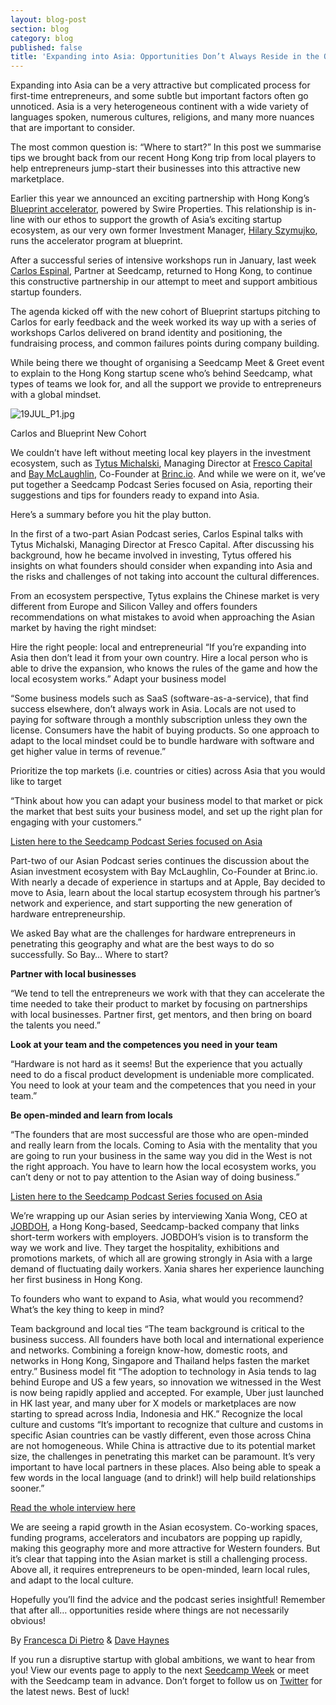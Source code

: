 ```yaml
---
layout: blog-post
section: blog
category: blog
published: false
title: 'Expanding into Asia: Opportunities Don’t Always Reside in the Obvious'
---
```

Expanding into Asia can be a very attractive but complicated process for first-time entrepreneurs, and some subtle but important factors often go unnoticed. Asia is a very heterogeneous continent with a wide variety of languages spoken, numerous cultures, religions, and many more nuances that are important to consider.

The most common question is: “Where to start?” In this post we summarise tips we brought back from our recent Hong Kong trip from local players to help entrepreneurs jump-start their businesses into this attractive new marketplace.

Earlier this year we announced an exciting partnership with Hong Kong’s [Blueprint accelerator](http://blueprint.swireproperties.com/), powered by Swire Properties. This relationship is in-line with our ethos to support the growth of Asia’s exciting startup ecosystem, as our very own former Investment Manager, [Hilary Szymujko](https://twitter.com/hilszy), runs the accelerator program at blueprint.

After a successful series of intensive workshops run in January, last week [Carlos Espinal](https://twitter.com/cee), Partner at Seedcamp, returned to Hong Kong, to continue this constructive partnership in our attempt to meet and support ambitious startup founders.

The agenda kicked off with the new cohort of Blueprint startups pitching to Carlos for early feedback and the week worked its way up with a series of workshops Carlos delivered on brand identity and positioning, the fundraising process, and common failures points during company building.

While being there we thought of organising a Seedcamp Meet & Greet event to explain to the Hong Kong startup scene who’s behind Seedcamp, what types of teams we look for, and all the support we provide to entrepreneurs with a global mindset.

![19JUL_P1.jpg]({{site.baseurl}}/media/19JUL_P1.jpg)


Carlos and Blueprint New Cohort

We couldn’t have left without meeting local key players in the investment ecosystem, such as [Tytus Michalski](https://twitter.com/tytusm), Managing Director at [Fresco Capital](http://frescocapital.com/) and [Bay McLaughlin](https://twitter.com/betabay), Co-Founder at [Brinc.io](http://brinc.io/). And while we were on it, we’ve put together a Seedcamp Podcast Series focused on Asia, reporting their suggestions and tips for founders ready to expand into Asia.

Here’s a summary before you hit the play button.

In the first of a two-part Asian Podcast series, Carlos Espinal talks with Tytus Michalski, Managing Director at Fresco Capital. After discussing his background, how he became involved in investing, Tytus offered his insights on what founders should consider when expanding into Asia and the risks and challenges of not taking into account the cultural differences.

From an ecosystem perspective, Tytus explains the Chinese market is very different from Europe and Silicon Valley and offers founders recommendations on what mistakes to avoid when approaching the Asian market by having the right mindset:

Hire the right people: local and entrepreneurial
“If you’re expanding into Asia then don’t lead it from your own country. Hire a local person who is able to drive the expansion, who knows the rules of the game and how the local ecosystem works.”
Adapt your business model

“Some business models such as SaaS (software-as-a-service), that find success elsewhere, don’t always work in Asia. Locals are not used to paying for software through a monthly subscription unless they own the license. Consumers have the habit of buying products. So one approach to adapt to the local mindset could be to bundle hardware with software and get higher value in terms of revenue.”

Prioritize the top markets (i.e. countries or cities) across Asia that you would like to target

“Think about how you can adapt your business model to that market or pick the market that best suits your business model, and set up the right plan for engaging with your customers.”

[Listen here to the Seedcamp Podcast Series focused on Asia](http://seedcamp.com/seedcamp-podcast-episode-41-tytus-michalski-on-the-startup-investment-ecosystem-in-asia/)

Part-two of our Asian Podcast series continues the discussion about the Asian investment ecosystem with Bay McLaughlin, Co-Founder at Brinc.io. With nearly a decade of experience in startups and at Apple, Bay decided to move to Asia, learn about the local startup ecosystem through his partner’s network and experience, and start supporting the new generation of hardware entrepreneurship.

We asked Bay what are the challenges for hardware entrepreneurs in penetrating this geography and what are the best ways to do so successfully. So Bay… Where to start?

**Partner with local businesses**

“We tend to tell the entrepreneurs we work with that they can accelerate the time needed to take their product to market by focusing on partnerships with local businesses. Partner first, get mentors, and then bring on board the talents you need.”

**Look at your team and the competences you need in your team**

“Hardware is not hard as it seems! But the experience that you actually need to do a fiscal product development is undeniable more complicated. You need to look at your team and the competences that you need in your team.”

**Be open-minded and learn from locals**

“The founders that are most successful are those who are open-minded and really learn from the locals. Coming to Asia with the mentality that you are going to run your business in the same way you did in the West is not the right approach. You have to learn how the local ecosystem works, you can’t deny or not to pay attention to the Asian way of doing business.”

[Listen here to the Seedcamp Podcast Series focused on Asia](http://seedcamp.com/seedcamp-podcast-episode-42-bay-mclaughlin-on-the-hidden-secrets-of-hardware-investing/)

We’re wrapping up our Asian series by interviewing Xania Wong, CEO at [JOBDOH](https://www.jobdoh.com/frontpage/), a Hong Kong-based, Seedcamp-backed company that links short-term workers with employers. JOBDOH’s vision is to transform the way we work and live. They target the hospitality, exhibitions and promotions markets, of which all are growing strongly in Asia with a large demand of fluctuating daily workers. Xania shares her experience launching her first business in Hong Kong.

To founders who want to expand to Asia, what would you recommend? What’s the key thing to keep in mind?

Team background and local ties
“The team background is critical to the business success. All founders have both local and international experience and networks. Combining a foreign know-how, domestic roots, and networks in Hong Kong, Singapore and Thailand helps fasten the market entry.”
Business model fit
“The adoption to technology in Asia tends to lag behind Europe and US a few years, so innovation we witnessed in the West is now being rapidly applied and accepted. For example, Uber just launched in HK last year, and many uber for X models or marketplaces are now starting to spread across India, Indonesia and HK.”
Recognize the local culture and customs
“It’s important to recognize that culture and customs in specific Asian countries can be vastly different, even those across China are not homogeneous. While China is attractive due to its potential market size, the challenges in penetrating this market can be paramount. It’s very important to have local partners in these places. Also being able to speak a few words in the local language (and to drink!) will help build relationships sooner.”

[Read the whole interview here](http://seedcamp.com/an-entrepreneurs-perspective-of-the-asian-ecosystem-xania-wong-ceo-at-jobdoh)

We are seeing a rapid growth in the Asian ecosystem. Co-working spaces, funding programs, accelerators and incubators are popping up rapidly, making this geography more and more attractive for Western founders. But it’s clear that tapping into the Asian market is still a challenging process. Above all, it requires entrepreneurs to be open-minded, learn local rules, and adapt to the local culture.

Hopefully you’ll find the advice and the podcast series insightful! Remember that after all… opportunities reside where things are not necessarily obvious!

By [Francesca Di Pietro](https://twitter.com/dipietrofra) & [Dave Haynes](https://twitter.com/haynes_dave)

If you run a disruptive startup with global ambitions, we want to hear from you! View our events page to apply to the next [Seedcamp Week](http://seedcamp.com/events/7th-sept-2015-london-opening-soon/) or meet with the Seedcamp team in advance. Don’t forget to follow us on [Twitter](https://twitter.com/seedcamp) for the latest news. Best of luck!
